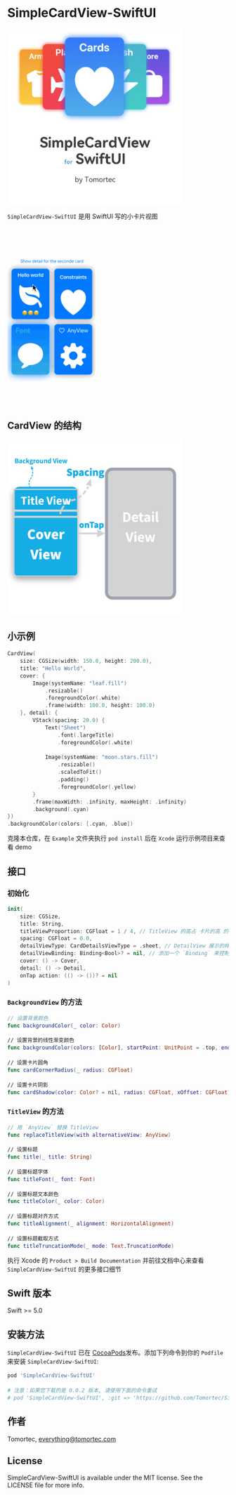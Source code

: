 # SimpleCardView-SwiftUI

<img src="./screenshot.png" alt="Banner" width="400">

`SimpleCardView-SwiftUI` 是用 SwiftUI 写的小卡片视图

<img src="./demo.gif" alt="Demo" width="200">

## CardView 的结构
<img src="./pic-structure.png" alt="Structure" width="400">

## 小示例

``` Swift
CardView(
    size: CGSize(width: 150.0, height: 200.0),
    title: "Hello World",
    cover: {
        Image(systemName: "leaf.fill")
            .resizable()
            .foregroundColor(.white)
            .frame(width: 100.0, height: 100.0)
    }, detail: {
        VStack(spacing: 20.0) {
            Text("Sheet")
                .font(.largeTitle)
                .foregroundColor(.white)
            
            Image(systemName: "moon.stars.fill")
                .resizable()
                .scaledToFit()
                .padding()
                .foregroundColor(.yellow)
        }
        .frame(maxWidth: .infinity, maxHeight: .infinity)
        .background(.cyan)
})
.backgroundColor(colors: [.cyan, .blue])
```

克隆本仓库，在 `Example` 文件夹执行 `pod install` 后在 `Xcode` 运行示例项目来查看 demo

## 接口

### 初始化
```swift 
init(
    size: CGSize, 
    title: String, 
    titleViewProportion: CGFloat = 1 / 4, // TitleView 的高占 卡片的高 的比例
    spacing: CGFloat = 0.0, 
    detailViewType: CardDetailsViewType = .sheet, // DetailView 展示的样式
    detailViewBinding: Binding<Bool>? = nil, // 添加一个 `Binding` 来控制 DetailView 的可见性
    cover: () -> Cover, 
    detail: () -> Detail, 
    onTap action: (() -> ())? = nil
)
```

### `BackgroundView` 的方法
``` swift
// 设置背景颜色
func backgroundColor(_ color: Color) 

// 设置背景的线性渐变颜色
func backgroundColor(colors: [Color], startPoint: UnitPoint = .top, endPoint: UnitPoint = .bottom) 

// 设置卡片圆角
func cardCornerRadius(_ radius: CGFloat)

// 设置卡片阴影
func cardShadow(color: Color? = nil, radius: CGFloat, xOffset: CGFloat? = nil, yOffset: CGFloat? = nil)
```

### `TitleView` 的方法
```swift
// 用 `AnyView` 替换 TitleView
func replaceTitleView(with alternativeView: AnyView)

// 设置标题
func title(_ title: String)

// 设置标题字体
func titleFont(_ font: Font)

// 设置标题文本颜色
func titleColor(_ color: Color)

// 设置标题对齐方式
func titleAlignment(_ alignment: HorizontalAlignment)

// 设置标题截取方式
func titleTruncationMode(_ mode: Text.TruncationMode)
```

执行 Xcode 的 `Product > Build Documentation` 并前往文档中心来查看 `SimpleCardView-SwiftUI` 的更多接口细节

## Swift 版本

Swift >= 5.0

## 安装方法

`SimpleCardView-SwiftUI` 已在 [CocoaPods](https://cocoapods.org)发布。添加下列命令到你的 `Podfile` 来安装 `SimpleCardView-SwiftUI`:

```ruby
pod 'SimpleCardView-SwiftUI'

# 注意：如果您下载的是 0.0.2 版本, 请使用下面的命令重试
# pod 'SimpleCardView-SwiftUI', :git => 'https://github.com/Tomortec/SimpleCardView-SwiftUI.git'
```

## 作者

Tomortec, everything@tomortec.com

## License

SimpleCardView-SwiftUI is available under the MIT license. See the LICENSE file for more info.
